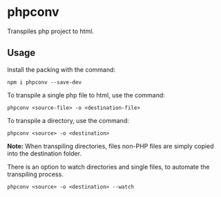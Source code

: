 # phpconv
Transpiles php project to html. 

## Usage
Install the packing with the command:
```
npm i phpconv --save-dev
```

To transpile a single php file to html, use the command:
```
phpconv <source-file> -o <destination-file>
```

To transpile a directory, use the command:
```
phpconv <source> -o <destination>
``` 

**Note:** When transpiling directories, files non-PHP files are simply copied into the destination folder. 

There is an option to watch directories and single files, to automate the transpiling process.
```
phpconv <source> -o <destination> --watch
```
